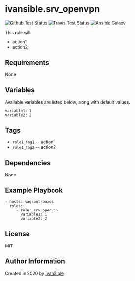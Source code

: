 # ivansible.srv_openvpn

[![Github Test Status](https://github.com/ivansible/srv-openvpn/workflows/Molecule%20test/badge.svg?branch=master)](https://github.com/ivansible/srv-openvpn/actions)
[![Travis Test Status](https://travis-ci.org/ivansible/srv-openvpn.svg?branch=master)](https://travis-ci.org/ivansible/srv-openvpn)
[![Ansible Galaxy](https://img.shields.io/badge/galaxy-ivansible.srv__openvpn-68a.svg?style=flat)](https://galaxy.ansible.com/ivansible/srv_openvpn/)

This role will:
 - action1;
 - action2;


## Requirements

None


## Variables

Available variables are listed below, along with default values.

    variable1: 1
    variable2: 2


## Tags

- `role1_tag1` -- action1
- `role1_tag2` -- action2


## Dependencies

None


## Example Playbook

    - hosts: vagrant-boxes
      roles:
         - role: srv_openvpn
           variable1: 1
           variable2: 2


## License

MIT


## Author Information

Created in 2020 by [IvanSible](https://github.com/ivansible)
